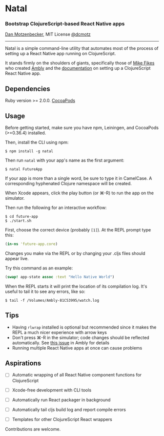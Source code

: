 # Natal
### Bootstrap ClojureScript-based React Native apps
[Dan Motzenbecker](http://oxism.com), MIT License
[@dcmotz](https://twitter.com/dcmotz)

---

Natal is a simple command-line utility that automates most of the process of
setting up a React Native app running on ClojureScript.

It stands firmly on the shoulders of giants, specifically those of
[Mike Fikes](http://blog.fikesfarm.com) who created
[Ambly](https://github.com/omcljs/ambly) and the
[documentation](https://github.com/omcljs/ambly/wiki/ClojureScript-React-Native-Quick-Start)
on setting up a ClojureScript React Native app.

## Dependencies

Ruby version >= 2.0.0.
[CocoaPods](https://cocoapods.org/)

## Usage

Before getting started, make sure you have npm, Leiningen, and CocoaPods (>=0.36.4)
installed.

Then, install the CLI using npm:

```
$ npm install -g natal
```

Then run `natal` with your app's name as the first argument:

```
$ natal FutureApp
```

If your app is more than a single word, be sure to type it in CamelCase.
A corresponding hyphenated Clojure namespace will be created.

When Xcode appears, click the play button (or ⌘-R) to run the app on the simulator.

Then run the following for an interactive workflow:

```
$ cd future-app
$ ./start.sh
```

First, choose the correct device (probably `[1]`). At the REPL prompt type this:

```clojure
(in-ns 'future-app.core)
```

Changes you make via the REPL or by changing your .cljs files should appear live.

Try this command as an example:

```clojure
(swap! app-state assoc :text "Hello Native World")
```

When the REPL starts it will print the location of its compilation log.
It's useful to tail it to see any errors, like so:

```
$ tail -f /Volumes/Ambly-81C53995/watch.log
```


## Tips
- Having `rlwrap` installed is optional but recommended since it makes the REPL
a much nicer experience with arrow keys
- Don't press ⌘-R in the simulator; code changes should be reflected automatically.
See [this issue](https://github.com/omcljs/ambly/issues/97) in Ambly for details
- Running multiple React Native apps at once can cause problems


## Aspirations
- [ ] Automatic wrapping of all React Native component functions for ClojureScript
- [ ] Xcode-free development with CLI tools
- [ ] Automatically run React packager in background
- [ ] Automatically tail cljs build log and report compile errors
- [ ] Templates for other ClojureScript React wrappers


Contributions are welcome.
